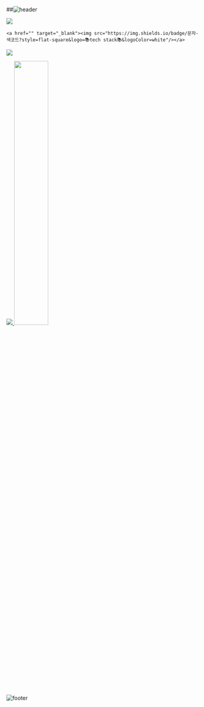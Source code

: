 ##![header](https://capsule-render.vercel.app/api?type=waving&color=gradient&height=170&animation=fadeIn&section=header&text=welcome&fontAlign=50)
<div fontAlifn=center>
<img src=https://capsule-render.vercel.app/api?type=waving&color=gradient&height=170&animation=fadeIn&section=header&text=welcome&fontAlign=50>

</div>

  
</div>

                                                      
    <a href="" target="_blank"><img src="https://img.shields.io/badge/문자-색코드?style=flat-square&logo=📚tech stack📚&logoColor=white"/></a>


 <a href="java" target="_blank"><img src="https://img.shields.io/badge/문자-색코드?style=flat-square&logo=이미지 이름&logoColor=white"/></a>


<a href="s">
  <img src="https://github-readme-stats.vercel.app/api/top-langs/?username=dkssud8150&exclude_repo=dkssud8150.github.io&layout=compact&theme=tokyonight" />
</a>
<a href="s">
  <img src="https://github-readme-stats.vercel.app/api?username=dkssud8150&theme=tokyonight&show_icons=true" width="42%" />
</a>


![footer](https://capsule-render.vercel.app/api?type=waving&color=gradient&height=170&animation=fadeIn&section=footer&fontAlign=70)
